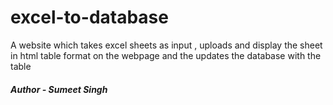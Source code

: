 # excel-to-database
A website which takes excel sheets as input , uploads and display the sheet in html table format on the webpage and the updates the database with the table


<h5> Author - Sumeet Singh</h5>